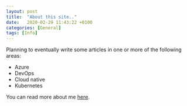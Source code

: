 ```yaml
---
layout: post
title:  "About this site.."
date:   2020-02-29 11:43:22 +0100
categories: [General]
tags: [Info]
---
```


Planning to eventually write some articles in one or more of the following areas:
- Azure
- DevOps
- Cloud native
- Kubernetes

You can read more about me [here](/about.html).